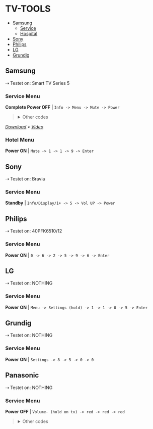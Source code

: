# TV-TOOLS

-   [Samsung](#samsung)
    -   [Service](#service-menu)
    -   [Hospital](#hotel-menu)
-   [Sony](#sony)
-   [Philips](#philips)
-   [LG](#lg)
-   [Grundig](#grundig)


## Samsung 
⇢ Testet on: Smart TV Series 5

### Service Menu
**Complete Power OFF** | `Info -> Menu -> Mute -> Power`
> <details><summary>Other codes</summary>
> 
> 2. **Power OFF** | `Info -> Settings -> Mute -> Power`
> 
> 3) **Power OFF** | `Mute -> 1 -> 1 -> 9 -> Power`
> 
> 4) **Power OFF** | `Mute -> 1->+ 8 -> 2 -> Power`
> 
> 5) **Power OFF** | `Sleep -> P.STD -> Mute -> Power`
> 
> 6) **Power OFF** | `P.STD -> Menu -> Sleep  -> Power`
> 
> 7) **Power OFF** | `Display/Info -> P.STD -> Mute -> Power`
> 
> 8) **Power OFF** | `Display/Info -> Menu -> Mute -> Power`
> </details>


<p>
<i><a href="https://bit.ly/3XVC42c">Download</a> • <a href="https://youtu.be/UC1hUxKYLa8">Video</a></i>
</p>


### Hotel Menu
**Power ON** | `Mute -> 1 -> 1 -> 9 -> Enter`





## Sony
⇢ Testet on: Bravia

### Service Menu
 **Standby** | `Info/Display/i+ -> 5 -> Vol UP -> Power`



## Philips
⇢ Testet on: 40PFK6510/12

### Service Menu
**Power ON** | `0 -> 6 -> 2 -> 5 -> 9 -> 6 -> Enter`



## LG
⇢ Testet on: NOTHING

### Service Menu
**Power ON** | `Menu -> Settings (hold) -> 1 -> 1 -> 0 -> 5 -> Enter`




## Grundig
⇢ Testet on: NOTHING

### Service Menu
**Power ON** | `Settings -> 8 -> 5 -> 0 -> 0`


## Panasonic 
⇢ Testet on: NOTHING


### Service Menu
**Power OFF** | `Volume- (hold on tv) -> red -> red -> red`
> <details><summary>Other codes</summary>
> 
> 2. **Power OFF** | `Volume- (hold on tv) -> 0 -> 0 -> 0`
> 
> 3) **Power OFF** | `Volume- (hold on tv) -> 4 -> 7 -> 2 -> 5`
> 
> 4) **Power OFF** | `Volume- (hold on tv) -> Info -> Info -> Info`
> </details>

